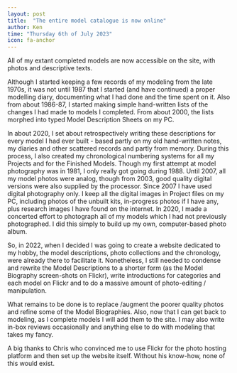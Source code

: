 ```yaml
---
layout: post
title:  "The entire model catalogue is now online"
author: Ken
time: "Thursday 6th of July 2023"
icon: fa-anchor
---
```


All of my extant completed models are now accessible on the site, with photos and descriptive texts.

<!--more-->

Although I started keeping a few records of my modeling from the late 1970s, it was not until 1987 that I started (and have continued) a proper modelling diary, documenting what I had done and the time spent on it.  Also from about 1986-87, I started making simple hand-written lists of the changes I had made to models I completed. From about 2000, the lists morphed into typed Model Description Sheets on my PC.

In about 2020, I set about retrospectively writing these descriptions for every model I had ever built - based partly on my old hand-written notes, my diaries and other scattered records and partly from memory.  During this process, I also created my chronological numbering systems for all my Projects and for the Finished Models. Though my first attempt at model photography was in 1981, I only really got going during 1988. Until 2007, all my model photos were analog, though from 2003, good quality digital versions were also supplied by the processor.  Since 2007 I have used digital photography only. I keep all the digital images in Project files on my PC, including photos of the unbuilt kits, in-progress photos if I have any, plus research images I have found on the internet. In 2020, I made a concerted effort to photograph all of my models which I had not previously photographed. I did this simply to build up my own, computer-based photo album.

So, in 2022, when I decided I was going to create a website dedicated to my hobby, the model descriptions, photo collections and the chronology, were already there to facilitate it. Nonetheless, I still needed to condense and rewrite the Model Descriptions to a shorter form (as the Model Biography screen-shots on Flickr), write introductions for categories and each model on Flickr and to do a massive amount of photo-editing / manipulation.

What remains to be done is to replace /augment the poorer quality photos and refine some of the Model Biographies. Also, now that I can get back to modeling, as I complete models I will add them to the site. I may also write in-box reviews occasionally and anything else to do with modeling that takes my fancy.

A big thanks to Chris who convinced me to use Flickr for the photo hosting platform and then set up the website itself. Without his know-how, none of this would exist.